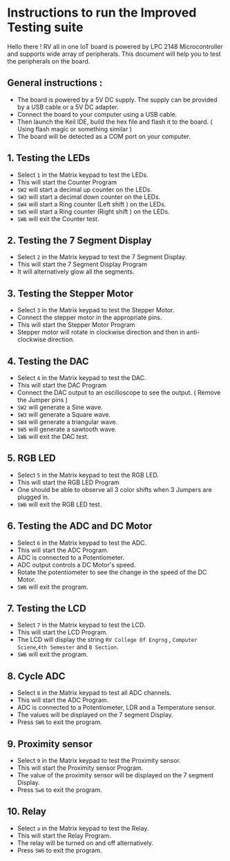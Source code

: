 # Instructions to run the Improved Testing suite

Hello there !
RV all in one IoT board is powered by LPC 2148 Microcontroller and supports wide array of peripherals. This document will help you to test the peripherals on the board.

## General instructions :

- The board is powered by a 5V DC supply. The supply can be provided by a USB cable or a 5V DC adapter.
- Connect the board to your computer using a USB cable.
- Then launch the Keil IDE, build the hex file and flash it to the board. ( Using flash magic or something similar )
- The board will be detected as a COM port on your computer.

## 1. Testing the LEDs

- Select `1` in the Matrix keypad to test the LEDs.
- This will start the Counter Program
- `SW2` will start a decimal up counter on the LEDs.
- `SW3` will start a decimal down counter on the LEDs.
- `SW4` will start a Ring counter (Left shift ) on the LEDs.
- `SW5` will start a Ring counter (Right shift ) on the LEDs.
- `SW6` will exit the Counter test.

## 2. Testing the 7 Segment Display

- Select `2` in the Matrix keypad to test the 7 Segment Display.
- This will start the 7 Segment Display Program
- It will alternatively glow all the segments.

## 3. Testing the Stepper Motor

- Select `3` in the Matrix keypad to test the Stepper Motor.
- Connect the stepper motor in the appropriate pins.
- This will start the Stepper Motor Program
- Stepper motor will rotate in clockwise direction and then in anti-clockwise direction.

## 4. Testing the DAC

- Select `4` in the Matrix keypad to test the DAC.
- This will start the DAC Program
- Connect the DAC output to an oscilloscope to see the output. ( Remove the Jumper pins )
- `SW2` will generate a Sine wave.
- `SW3` will generate a Square wave.
- `SW4` will generate a triangular wave.
- `SW5` will generate a sawtooth wave.
- `SW6` will exit the DAC test.

## 5. RGB LED

- Select `5` in the Matrix keypad to test the RGB LED.
- This will start the RGB LED Program
- One should be able to observe all 3 color shifts when 3 Jumpers are plugged in.
- `SW6` will exit the RGB LED test.

## 6. Testing the ADC and DC Motor

- Select `6` in the Matrix keypad to test the ADC.
- This will start the ADC Program.
- ADC is connected to a Potentiometer.
- ADC output controls a DC Motor's speed.
- Rotate the potentiometer to see the change in the speed of the DC Motor.
- `SW6` will exit the program.

## 7. Testing the LCD

- Select `7` in the Matrix keypad to test the LCD.
- This will start the LCD Program.
- The LCD will display the string `RV College Of Engrng` , `Computer Sciene`,`4th Semester` and `B Section`.
- `SW6` will exit the program.

## 8. Cycle ADC

- Select `8` in the Matrix keypad to test all ADC channels.
- This will start the ADC Program.
- ADC is connected to a Potentiometer, LDR and a Temperature sensor.
- The values will be displayed on the 7 segment Display.
- Press `SW6` to exit the program.

## 9. Proximity sensor

- Select `9` in the Matrix keypad to test the Proximity sensor.
- This will start the Proximity sensor Program.
- The value of the proximity sensor will be displayed on the 7 segment Display.
- Press `Sw6` to exit the program.

## 10. Relay

- Select `a` in the Matrix keypad to test the Relay.
- This will start the Relay Program.
- The relay will be turned on and off alternatively.
- Press `SW6` to exit the program.
